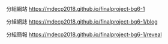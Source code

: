 

分組網站 https://mdecp2018.github.io/finalproject-bg6-1

分組網誌 https://mdecp2018.github.io/finalproject-bg6-1/blog

分組簡報 https://mdecp2018.github.io/finalproject-bg6-1/reveal
